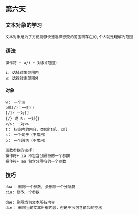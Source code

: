 
## 第六天

### 文本对象的学习

```
文本对象是为了方便能够快速选择想要的范围而存在的,个人就是理解为范围
```

### 语法

```
操作符 + a/i + 对象(范围)

i: 选择对象范围内
a: 选择对象范围外
```

#### 对象

```
w： 一个词
b或(/)：一对()
[/]: 一对[]
{/} 或 B: 一对{}
</>: 一对<>
t： 标签内的内容，类似html，xml
s： 一个句子（不常用）
p： 一个段落（不常用）

函数参数的选择：
操作符+ ia 不包含分隔符的一个参数
操作符+ aa 包含分隔符的一个参数

```

### 技巧
```
daa： 删除一个参数，会删除一个分隔符
cia: 修改一个参数

dae: 删除当前文本所有内容
die： 删除当前文本所有内容，但是不会包含前后的空格
```

